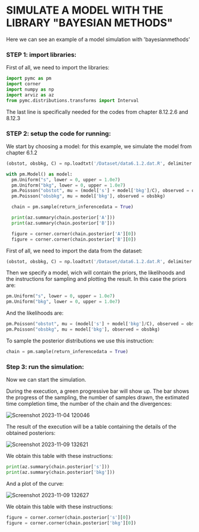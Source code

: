 # SIMULATE A MODEL WITH THE LIBRARY "BAYESIAN METHODS"
Here we can see an example of a model simulation with 'bayesianmethods'
### STEP 1: import libraries:
First of all, we need to import the libraries: 
```Python
import pymc as pm
import corner
import numpy as np
import arviz as az
from pymc.distributions.transforms import Interval
```
The last line is specifically needed for the codes from chapter 8.12.2.6 and 8.12.3
### STEP 2: setup the code for running:
We start by choosing a model: for this example, we simulate the model from chapter 6.1.2
```Python
(obstot, obsbkg, C) = np.loadtxt('/Dataset/data6.1.2.dat.R', delimiter = ",", unpack = True)

with pm.Model() as model:
  pm.Uniform("s", lower = 0, upper = 1.0e7)
  pm.Uniform("bkg", lower = 0, upper = 1.0e7)
  pm.Poisson("obstot", mu = (model['s'] + model['bkg']/C), observed = obstot)
  pm.Poisson("obsbkg", mu = model['bkg'], observed = obsbkg)

  chain = pm.sample(return_inferencedata = True)

  print(az.summary(chain.posterior['A']))
  print(az.summary(chain.posterior['B']))

  figure = corner.corner(chain.posterior['A'][0])
  figure = corner.corner(chain.posterior['B'][0])
```
First of all, we need to import the data from the dataset:
```Python
(obstot, obsbkg, C) = np.loadtxt('/Dataset/data6.1.2.dat.R', delimiter = ",", unpack = True)
```
Then we specify a model, wich will contain the priors, the likelihoods and the instructions for sampling and plotting the result.
In this case the priors are:
```Python
pm.Uniform("s", lower = 0, upper = 1.0e7)
pm.Uniform("bkg", lower = 0, upper = 1.0e7)
```
And the likelihoods are:
```Python
pm.Poisson("obstot", mu = (model['s'] + model['bkg']/C), observed = obstot)
pm.Poisson("obsbkg", mu = model['bkg'], observed = obsbkg)
```
To sample the posterior distributions we use this instruction:
```Python
chain = pm.sample(return_inferencedata = True)
```
### Step 3: run the simulation:
Now we can start the simulation.

During the execution, a green progressive bar will show up. The bar shows the progress of the sampling, the number of samples drawn, the extimated time completion time, the number of the chain and the divergences:

![Screenshot 2023-11-04 120046](https://github.com/ilBenza97/Bayesian-Methods/assets/145661415/e88c5b1b-d5a6-4cdb-bc30-1f92dfbb14b0)

The result of the execution will be a table containing the details of the obtained posteriors:

![Screenshot 2023-11-09 132621](https://github.com/ilBenza97/Bayesian-Methods/assets/145661415/3e973628-0646-4fa2-b087-e602f8e4d983)

We obtain this table with these instructions:
```Python
print(az.summary(chain.posterior['s']))
print(az.summary(chain.posterior['bkg']))
```

And a plot of the curve:

![Screenshot 2023-11-09 132627](https://github.com/ilBenza97/Bayesian-Methods/assets/145661415/e38c3618-d413-405c-b83d-6d6eaa04038b)

We obtain this table with these instructions:
```Python
figure = corner.corner(chain.posterior['s'][0])
figure = corner.corner(chain.posterior['bkg'][0])
```
